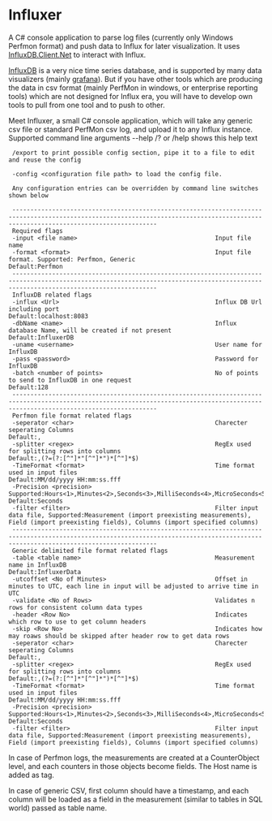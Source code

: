 # Influxer
A C# console application to parse log files (currently only Windows Perfmon format) and push data to Influx for later visualization. It uses [InfluxDB.Client.Net](https://github.com/AdysTech/InfluxDB.Client.Net) to interact with Influx.

[InfluxDB][1] is a very nice time series database, and is supported by many data visualizers (mainly [grafana][2]). But if you have other tools which are producing the data in csv format (mainly PerfMon in windows, or enterprise reporting tools) which are not designed for Influx era, you will have to develop own tools to pull from one tool and to push to other.

Meet Influxer, a small C# console application, which will take any generic csv file or standard PerfMon csv log, and upload it to any Influx instance.
     Supported command line arguments
     --help /? or /help  shows this help text
     
     
     /export to print possible config section, pipe it to a file to edit and reuse the config
     
     -config <configuration file path> to load the config file.
     
     Any configuration entries can be overridden by command line switches shown below
     
     ------------------------------------------------------------------------------------------------------------------------------------------------------------------------------------
     Required flags
     -input <file name>                                      Input file name
     -format <format>                                        Input file format. Supported: Perfmon, Generic                                                           Default:Perfmon
     ------------------------------------------------------------------------------------------------------------------------------------------------------------------------------------
     InfluxDB related flags
     -influx <Url>                                           Influx DB Url including port                                                                             Default:localhost:8083
     -dbName <name>                                          Influx database Name, will be created if not present                                                     Default:InfluxerDB
     -uname <username>                                       User name for InfluxDB
     -pass <password>                                        Password for InfluxDB
     -batch <number of points>                               No of points to send to InfluxDB in one request                                                          Default:128
     ------------------------------------------------------------------------------------------------------------------------------------------------------------------------------------
     Perfmon file format related flags
     -seperator <char>                                       Charecter seperating Columns                                                                             Default:,
     -splitter <regex>                                       RegEx used for splitting rows into columns                                                               Default:,(?=(?:[^"]*"[^"]*")*[^"]*$)
     -TimeFormat <format>                                    Time format used in input files                                                                          Default:MM/dd/yyyy HH:mm:ss.fff
     -Precision <precision>                                  Supported:Hours<1>,Minutes<2>,Seconds<3>,MilliSeconds<4>,MicroSeconds<5>,NanoSeconds<6>                  Default:Seconds
     -filter <filter>                                        Filter input data file, Supported:Measurement (import preexisting measurements), Field (import preexisting fields), Columns (import specified columns)
     ------------------------------------------------------------------------------------------------------------------------------------------------------------------------------------
     Generic delimited file format related flags
     -table <table name>                                     Measurement name in InfluxDB                                                                             Default:InfluxerData
     -utcoffset <No of Minutes>                              Offset in minutes to UTC, each line in input will be adjusted to arrive time in UTC
     -validate <No of Rows>                                  Validates n rows for consistent column data types
     -header <Row No>                                        Indicates which row to use to get column headers
     -skip <Row No>                                          Indicates how may roaws should be skipped after header row to get data rows
     -seperator <char>                                       Charecter seperating Columns                                                                             Default:,
     -splitter <regex>                                       RegEx used for splitting rows into columns                                                               Default:,(?=(?:[^"]*"[^"]*")*[^"]*$)
     -TimeFormat <format>                                    Time format used in input files                                                                          Default:MM/dd/yyyy HH:mm:ss.fff
     -Precision <precision>                                  Supported:Hours<1>,Minutes<2>,Seconds<3>,MilliSeconds<4>,MicroSeconds<5>,NanoSeconds<6>                  Default:Seconds
     -filter <filter>                                        Filter input data file, Supported:Measurement (import preexisting measurements), Field (import preexisting fields), Columns (import specified columns)

In case of Perfmon logs, the measurements are created at a CounterObject level, and each counters in those objects become fields. The Host name is added as tag. 

In case of generic CSV, first column should have a timestamp, and each column will be loaded as a field in the measurement (similar to tables in SQL world) passed as table name.

  [1]: https://github.com/influxdb/influxdb
  [2]: https://github.com/grafana/grafana
